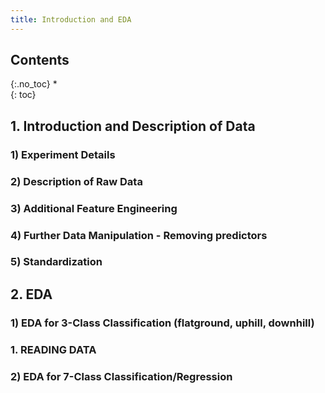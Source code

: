 ```yaml
---
title: Introduction and EDA
---
```


## Contents
{:.no_toc}
*  
{: toc}



## 1. Introduction and Description of Data

### 1) Experiment Details


### 2) Description of Raw Data



### 3) Additional Feature Engineering


### 4) Further Data Manipulation - Removing predictors



### 5) Standardization


## 2. EDA

### 1) EDA for 3-Class Classification (flatground, uphill, downhill)


### 1. READING DATA


### 2) EDA for 7-Class Classification/Regression
